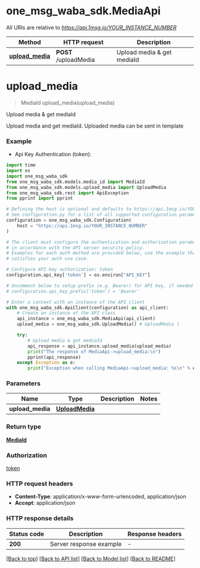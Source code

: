 # one_msg_waba_sdk.MediaApi

All URIs are relative to *https://api.1msg.io/YOUR_INSTANCE_NUMBER*

Method | HTTP request | Description
------------- | ------------- | -------------
[**upload_media**](MediaApi.md#upload_media) | **POST** /uploadMedia | Upload media &amp; get mediaId


# **upload_media**
> MediaId upload_media(upload_media)

Upload media & get mediaId

Upload media and get mediaId. Uploaded media can be sent in template

### Example

* Api Key Authentication (token):
```python
import time
import os
import one_msg_waba_sdk
from one_msg_waba_sdk.models.media_id import MediaId
from one_msg_waba_sdk.models.upload_media import UploadMedia
from one_msg_waba_sdk.rest import ApiException
from pprint import pprint

# Defining the host is optional and defaults to https://api.1msg.io/YOUR_INSTANCE_NUMBER
# See configuration.py for a list of all supported configuration parameters.
configuration = one_msg_waba_sdk.Configuration(
    host = "https://api.1msg.io/YOUR_INSTANCE_NUMBER"
)

# The client must configure the authentication and authorization parameters
# in accordance with the API server security policy.
# Examples for each auth method are provided below, use the example that
# satisfies your auth use case.

# Configure API key authorization: token
configuration.api_key['token'] = os.environ["API_KEY"]

# Uncomment below to setup prefix (e.g. Bearer) for API key, if needed
# configuration.api_key_prefix['token'] = 'Bearer'

# Enter a context with an instance of the API client
with one_msg_waba_sdk.ApiClient(configuration) as api_client:
    # Create an instance of the API class
    api_instance = one_msg_waba_sdk.MediaApi(api_client)
    upload_media = one_msg_waba_sdk.UploadMedia() # UploadMedia | 

    try:
        # Upload media & get mediaId
        api_response = api_instance.upload_media(upload_media)
        print("The response of MediaApi->upload_media:\n")
        pprint(api_response)
    except Exception as e:
        print("Exception when calling MediaApi->upload_media: %s\n" % e)
```



### Parameters

Name | Type | Description  | Notes
------------- | ------------- | ------------- | -------------
 **upload_media** | [**UploadMedia**](UploadMedia.md)|  | 

### Return type

[**MediaId**](MediaId.md)

### Authorization

[token](../README.md#token)

### HTTP request headers

 - **Content-Type**: application/x-www-form-urlencoded, application/json
 - **Accept**: application/json

### HTTP response details
| Status code | Description | Response headers |
|-------------|-------------|------------------|
**200** | Server response example |  -  |

[[Back to top]](#) [[Back to API list]](../README.md#documentation-for-api-endpoints) [[Back to Model list]](../README.md#documentation-for-models) [[Back to README]](../README.md)

